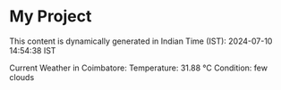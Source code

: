 # My Project

This content is dynamically generated in Indian Time (IST): 2024-07-10 14:54:38 IST


Current Weather in Coimbatore:
Temperature: 31.88 °C
Condition: few clouds
